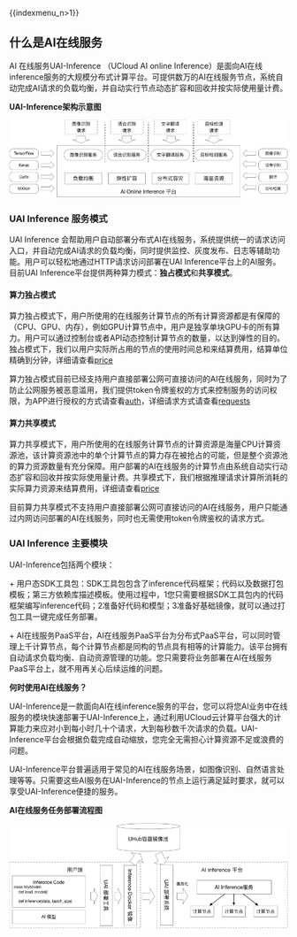 {{indexmenu_n>1}}

## 什么是AI在线服务

AI 在线服务UAI-Inference （UCloud AI online
Inference）是面向AI在线inference服务的大规模分布式计算平台。可提供数万的AI在线服务节点，系统自动完成AI请求的负载均衡，并自动实行节点动态扩容和回收并按实际使用量计费。

**UAI-Inference架构示意图**

![](/images/intro/ai_inference产品示意图.png)

### UAI Inference 服务模式

UAI Inference
会帮助用户自动部署分布式AI在线服务，系统提供统一的请求访问入口，并自动完成AI请求的负载均衡，同时提供监控、灰度发布、日志等辅助功能。用户可以轻松地通过HTTP请求访问部署在UAI
Inference平台上的AI服务。  
目前UAI Inference平台提供两种算力模式：**独占模式**和**共享模式**。

#### 算力独占模式

算力独占模式下，用户所使用的在线服务计算节点的所有计算资源都是有保障的（CPU、GPU、内存），例如GPU计算节点中，用户是独享单块GPU卡的所有算力。用户可以通过控制台或者API动态控制计算节点的数量，以达到弹性的目的。独占模式下，我们以用户实际所占用的节点的使用时间总和来结算费用，结算单位精确到分钟，详细请查看[price](/ai/uai-inference/intro/price)

算力独占模式目前已经支持用户直接部署公网可直接访问的AI在线服务，同时为了防止公网服务被恶意滥用，我们提供token令牌鉴权的方式来控制服务的访问权限，为APP进行授权的方式请查看[auth](/ai/uai-inference/use/auth)，详细请求方式请查看[requests](/ai/uai-inference/general/requests)

#### 算力共享模式

算力共享模式下，用户所使用的在线服务计算节点的计算资源是海量CPU计算资源池，该计算资源池中的单个计算节点的算力存在被抢占的可能，但是整个资源池的算力资源数量有充分保障。用户部署的AI在线服务的计算节点由系统自动实行动态扩容和回收并按实际使用量计费。共享模式下，我们根据推理请求计算所消耗的实际算力资源来结算费用，详细请查看[price](/ai/uai-inference/intro/price)

目前算力共享模式不支持用户直接部署公网可直接访问的AI在线服务，用户只能通过内网访问部署的AI在线服务，同时也无需使用token令牌鉴权的请求方式。

### UAI Inference 主要模块

UAI-Inference包括两个模块：

\+
用户态SDK工具包：SDK工具包包含了inference代码框架；代码以及数据打包模板；第三方依赖库描述模板。使用过程中，1您只需要根据SDK工具包内的代码框架编写inference代码；2准备好代码和模型；3准备好基础镜像，就可以通过打包工具一键完成任务部署。

\+
AI在线服务PaaS平台，AI在线服务PaaS平台为分布式PaaS平台，可以同时管理上千计算节点，每个计算节点都是同构的节点具有相等的计算能力。该平台拥有自动请求负载均衡、自动资源管理的功能。您只需要将业务部署在AI在线服务PaaS平台上，就不用再关心后续运维的问题。

**何时使用AI在线服务？**

UAI-Inference是一款面向AI在线inference服务的平台，您可以将您AI业务中在线服务的模块快速部署于UAI-Inference上，通过利用UCloud云计算平台强大的计算能力来应对小到每小时几十个请求，大到每秒数千次请求的负载。UAI-Inference平台会根据负载完成自动缩放，您完全无需担心计算资源不足或浪费的问题。

UAI-Inference平台普遍适用于常见的AI在线服务场景，如图像识别、自然语言处理等等。只需要这些AI服务在UAI-Inference的节点上运行满足延时要求，就可以享受UAI-Inference便捷的服务。

**AI在线服务任务部署流程图**

![](/images/intro/ai_inference部署.png)
